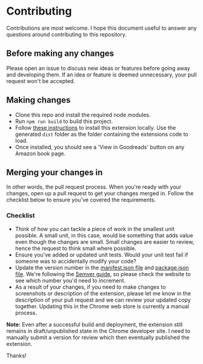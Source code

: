 # Contributing

Contributions are most welcome. I hope this document useful to answer any questions around contributing to this repository.

## Before making any changes

Please open an issue to discuss new ideas or features before going away and developing them. If an idea or feature is deemed unnecessary, your pull request won't be accepted.

## Making changes

- Clone this repo and install the required node modules.
- Run `npm run build` to build this project.
- Follow [these instructions](https://superuser.com/a/247654) to install this extension locally. Use the generated `dist` folder as the folder containing the extensions code to load.
- Once installed, you should see a 'View in Goodreads' button on any Amazon book page.

## Merging your changes in

In other words, the pull request process. When you're ready with your changes, open up a pull request to get your changes merged in. Follow the checklist below to ensure you've covered the requirements.

### Checklist

- Think of how you can tackle a piece of work in the smallest unit possible. A small unit, in this case, would be something that adds value even though the changes are small. Small changes are easier to review, hence the request to think small where possible.
- Ensure you've added or updated unit tests. Would your unit test fail if someone was to accidentally modify your code?
- Update the version number in the [manifest.json file](https://github.com/ClydeDz/goodreads-auckland-library-navigator-chrome-extension/blob/main/src/manifest.json#L5) and [package.json file](https://github.com/ClydeDz/goodreads-auckland-library-navigator-chrome-extension/blob/main/package.json#L3). We're following the [Semver guide](https://semver.org/), so please check the website to see which number you'd need to increment.
- As a result of your changes, if you need to make changes to screenshots or description of the extension, please let me know in the description of your pull request and we can review your updated copy together. Updating this in the Chrome web store is currently a manual process.

**Note:** Even after a successful build and deployment, the extension still remains in draft/unpublished state in the Chrome developer site. I need to manually submit a version for review which then eventually published the extension.

Thanks!
